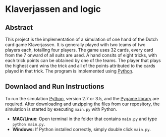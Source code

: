 Klaverjassen and logic
=============

Abstract
-------
This project is the implementation of a simulation of one hand of the Dutch card game Klaverjassen. 
It is generally played with two teams of two players each, totalling four players. 
The game uses 32 cards, every card from the 7 onward of all suits are used. 
A hand consits of eight tricks, with each trick points can be obtained by one of the teams. 
The player that plays the highest card wins the trick and all of the points attributed to the cards played in that trick. 
The program is implemented using <a href="https://www.python.org/" target="_blank">Python</a>.

Downlaod and Run Instructions
-------
To run the simulation <a href="https://www.python.org/" target="_blank">Python</a>, version 2.7 or 3.5, and the <a href="https://www.pygame.org/wiki/GettingStarted" target="_blank">Pygame library</a> are required.
After downloading and unzipping the files from our repository, the simulation is started by executing `main.py` with Python.
- **MAC/Linux:** Open terminal in the folder that contains `main.py` and type `python main.py`.
- **Windows:** If Python installed correctly, simply double click `main.py`.

